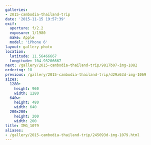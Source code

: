 ```yaml
---
galleries:
- 2015-cambodia-thailand-trip
date: '2015-11-15 19:57:39'
exif:
  aperture: f/2.2
  exposure: 1/1980
  make: Apple
  model: 'iPhone 6'
layout: gallery-photo
location:
  latitude: 11.56466667
  longitude: 104.93206667
next: /gallery/2015-cambodia-thailand-trip/9817b07-img-1082
ordering: 18
previous: /gallery/2015-cambodia-thailand-trip/d29a63d-img-1069
sizes:
  1280:
    height: 960
    width: 1280
  640w:
    height: 480
    width: 640
  200x200:
    height: 200
    width: 200
title: IMG_1079
aliases:
- /gallery/2015-cambodia-thailand-trip/245093d-img-1079.html
---
```

